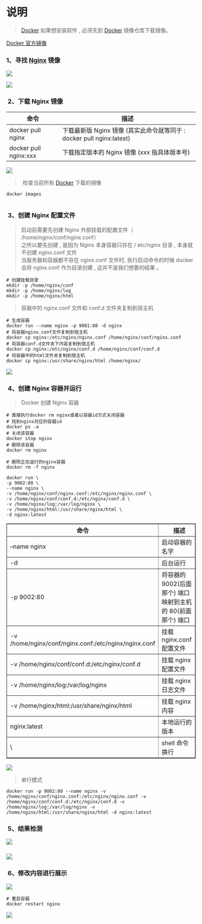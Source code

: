# 说明

> [Docker](https://so.csdn.net/so/search?q=Docker&spm=1001.2101.3001.7020 "Docker") 如果想安装软件 , 必须先到 [Docker](https://so.csdn.net/so/search?q=Docker&spm=1001.2101.3001.7020 "Docker") 镜像仓库下载镜像。

[Docker 官方镜像](https://hub.docker.com/ "Docker官方镜像 ") 

### 1、寻找 [Nginx](https://so.csdn.net/so/search?q=Nginx&spm=1001.2101.3001.7020) 镜像 

![](https://img-blog.csdnimg.cn/936384cdefca4d5292438589bd4267b6.png?x-oss-process=image/watermark,type_d3F5LXplbmhlaQ,shadow_50,text_Q1NETiBAVG91Y2gm,size_20,color_FFFFFF,t_70,g_se,x_16)

![](https://img-blog.csdnimg.cn/f44d906902c84949bcc07b8cad99c22c.png?x-oss-process=image/watermark,type_d3F5LXplbmhlaQ,shadow_50,text_Q1NETiBAVG91Y2gm,size_20,color_FFFFFF,t_70,g_se,x_16)

###  2、下载 Nginx 镜像

<table><thead><tr><th>命令</th><th>描述</th></tr></thead><tbody><tr><td>docker pull nginx</td><td>下载最新版 Nginx 镜像 (其实此命令就等同于 : docker pull nginx:latest)</td></tr><tr><td>docker pull nginx:xxx</td><td>下载指定版本的 Nginx 镜像 (xxx 指具体版本号)</td></tr></tbody></table>

![](https://img-blog.csdnimg.cn/cfe33e6c9e16447a991e10067179beac.png?x-oss-process=image/watermark,type_d3F5LXplbmhlaQ,shadow_50,text_Q1NETiBAVG91Y2gm,size_20,color_FFFFFF,t_70,g_se,x_16)

>  检查当前所有 [Docker](https://so.csdn.net/so/search?q=Docker&spm=1001.2101.3001.7020) 下载的镜像

```
docker images


```

###  3、创建 Nginx 配置文件 

> 启动前需要先创建 Nginx 外部挂载的配置文件（ /home/nginx/conf/nginx.conf）  
> 之所以要先创建 , 是因为 Nginx 本身容器只存在 / etc/nginx 目录 , 本身就不创建 nginx.conf 文件  
> 当服务器和容器都不存在 nginx.conf 文件时, 执行启动命令的时候 docker 会将 nginx.conf 作为目录创建 , 这并不是我们想要的结果 。

```
# 创建挂载目录
mkdir -p /home/nginx/conf
mkdir -p /home/nginx/log
mkdir -p /home/nginx/html
```

> 容器中的 nginx.conf 文件和 conf.d 文件夹复制到宿主机

```
# 生成容器
docker run --name nginx -p 9001:80 -d nginx
# 将容器nginx.conf文件复制到宿主机
docker cp nginx:/etc/nginx/nginx.conf /home/nginx/conf/nginx.conf
# 将容器conf.d文件夹下内容复制到宿主机
docker cp nginx:/etc/nginx/conf.d /home/nginx/conf/conf.d
# 将容器中的html文件夹复制到宿主机
docker cp nginx:/usr/share/nginx/html /home/nginx/
```

![](https://img-blog.csdnimg.cn/2a460adaab2446c7a6f805ebdfe1751a.png?x-oss-process=image/watermark,type_d3F5LXplbmhlaQ,shadow_50,text_Q1NETiBAVG91Y2gm,size_20,color_FFFFFF,t_70,g_se,x_16)

###  4、创建 Nginx 容器并运行

> Docker 创建 Nginx 容器

```
# 直接执行docker rm nginx或者以容器id方式关闭容器
# 找到nginx对应的容器id
docker ps -a
# 关闭该容器
docker stop nginx
# 删除该容器
docker rm nginx
 
# 删除正在运行的nginx容器
docker rm -f nginx
```

```
docker run \
-p 9002:80 \
--name nginx \
-v /home/nginx/conf/nginx.conf:/etc/nginx/nginx.conf \
-v /home/nginx/conf/conf.d:/etc/nginx/conf.d \
-v /home/nginx/log:/var/log/nginx \
-v /home/nginx/html:/usr/share/nginx/html \
-d nginx:latest
```

<table align="center" border="1" cellpadding="1" cellspacing="1"><thead><tr><th>命令</th><th>&nbsp; &nbsp;描述</th></tr></thead><tbody><tr><td>–name nginx</td><td>启动容器的名字</td></tr><tr><td>-d</td><td>后台运行</td></tr><tr><td>-p 9002:80</td><td>将容器的 9002(后面那个) 端口映射到主机的 80(前面那个) 端口</td></tr><tr><td>-v /home/nginx/conf/nginx.conf:/etc/nginx/nginx.conf</td><td>挂载 nginx.conf 配置文件</td></tr><tr><td>-v /home/nginx/conf/conf.d:/etc/nginx/conf.d</td><td>挂载 nginx 配置文件</td></tr><tr><td>-v /home/nginx/log:/var/log/nginx</td><td>挂载 nginx 日志文件</td></tr><tr><td>-v /home/nginx/html:/usr/share/nginx/html</td><td>挂载 nginx 内容</td></tr><tr><td>nginx:latest</td><td>本地运行的版本</td></tr><tr><td>\</td><td>shell 命令换行</td></tr></tbody></table>

![](https://img-blog.csdnimg.cn/e519e235ddd14f31aaa5cd53bb0bb741.png?x-oss-process=image/watermark,type_d3F5LXplbmhlaQ,shadow_50,text_Q1NETiBAVG91Y2gm,size_20,color_FFFFFF,t_70,g_se,x_16)

> 单行模式

```
docker run -p 9002:80 --name nginx -v /home/nginx/conf/nginx.conf:/etc/nginx/nginx.conf -v /home/nginx/conf/conf.d:/etc/nginx/conf.d -v /home/nginx/log:/var/log/nginx -v /home/nginx/html:/usr/share/nginx/html -d nginx:latest

```

###  5、结果检测

![](https://img-blog.csdnimg.cn/e040a9897e7342eea38c554735a9b62b.png?x-oss-process=image/watermark,type_d3F5LXplbmhlaQ,shadow_50,text_Q1NETiBAVG91Y2gm,size_20,color_FFFFFF,t_70,g_se,x_16)

### ![](https://img-blog.csdnimg.cn/e79b39ae161546aebfe0610005db9f07.png?x-oss-process=image/watermark,type_d3F5LXplbmhlaQ,shadow_50,text_Q1NETiBAVG91Y2gm,size_20,color_FFFFFF,t_70,g_se,x_16)

###  6、修改内容进行展示

![](https://img-blog.csdnimg.cn/c48989901bcb4b679d95337aae10f661.png?x-oss-process=image/watermark,type_d3F5LXplbmhlaQ,shadow_50,text_Q1NETiBAVG91Y2gm,size_20,color_FFFFFF,t_70,g_se,x_16)

```
# 重启容器
docker restart nginx
```

![](https://img-blog.csdnimg.cn/e29c104638264865a4a6e51dc05c6e04.png?x-oss-process=image/watermark,type_d3F5LXplbmhlaQ,shadow_50,text_Q1NETiBAVG91Y2gm,size_20,color_FFFFFF,t_70,g_se,x_16)